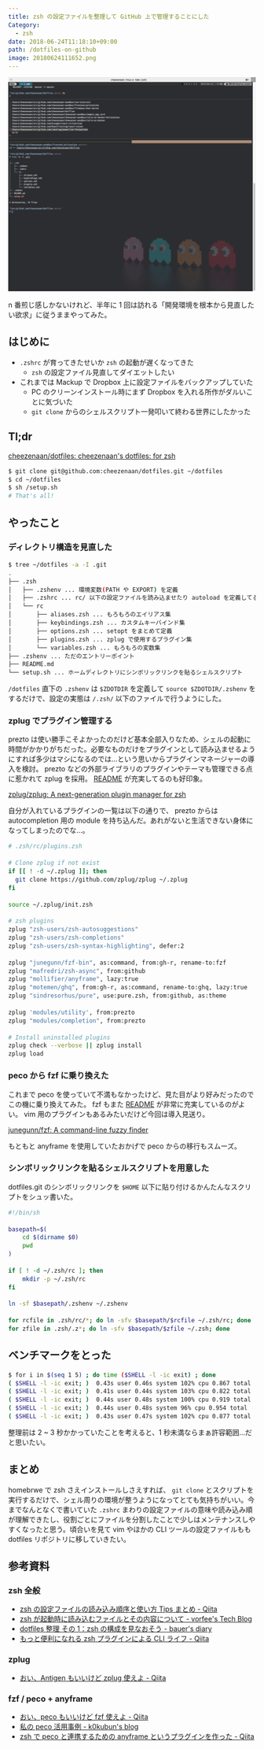 ```yaml
---
title: zsh の設定ファイルを整理して GitHub 上で管理することにした
Category:
  - zsh
date: 2018-06-24T11:18:10+09:00
path: /dotfiles-on-github
image: 20180624111652.png
---
```


![zsh](20180624111652.png)

n 番煎じ感しかないけれど、半年に 1 回は訪れる「開発環境を根本から見直したい欲求」に従うままやってみた。

## はじめに

- `.zshrc` が育ってきたせいか `zsh` の起動が遅くなってきた
  - `zsh` の設定ファイル見直してダイエットしたい
- これまでは Mackup で Dropbox 上に設定ファイルをバックアップしていた
  - PC のクリーンインストール時にまず Dropbox を入れる所作がダルいことに気づいた
  - `git clone` からのシェルスクリプト一発叩いて終わる世界にしたかった

## Tl;dr

[cheezenaan/dotfiles: cheezenaan's dotfiles: for zsh](https://github.com/cheezenaan/dotfiles)

```sh
$ git clone git@github.com:cheezenaan/dotfiles.git ~/dotfiles
$ cd ~/dotfiles
$ sh /setup.sh
# That's all!
```

## やったこと

### ディレクトリ構造を見直した

```sh
$ tree ~/dotfiles -a -I .git
.
├── .zsh
│   ├── .zshenv ... 環境変数(PATH や EXPORT) を定義
│   ├── .zshrc ... rc/ 以下の設定ファイルを読み込ませたり autoload を定義してる
│   └── rc
│       ├── aliases.zsh ... もろもろのエイリアス集
│       ├── keybindings.zsh ... カスタムキーバインド集
│       ├── options.zsh ... setopt をまとめて定義
│       ├── plugins.zsh ... zplug で使用するプラグイン集
│       └── variables.zsh ... もろもろの変数集
├── .zshenv ... ただのエントリーポイント
├── README.md
└── setup.sh ... ホームディレクトリにシンボリックリンクを貼るシェルスクリプト
```

`/dotfiles` 直下の `.zshenv` は `$ZDOTDIR` を定義して `source $ZDOTDIR/.zshenv` をするだけで、設定の実態は `/.zsh/` 以下のファイルで行うようにした。

### zplug でプラグイン管理する

prezto は使い勝手こそよかったのだけど基本全部入りなため、シェルの起動に時間がかかりがちだった。必要なものだけをプラグインとして読み込ませるようにすれば多少はマシになるのでは…という思いからプラグインマネージャーの導入を検討。 prezto などの外部ライブラリのプラグインやテーマも管理できる点に惹かれて zplug を採用。 [README](https://github.com/zplug/zplug/blob/master/doc/guide/ja/README.md) が充実してるのも好印象。

[zplug/zplug: A next-generation plugin manager for zsh](https://github.com/zplug/zplug)

自分が入れているプラグインの一覧は以下の通りで、 prezto からは autocompletion 用の module を持ち込んだ。あれがないと生活できない身体になってしまったのでな…。

```sh
# .zsh/rc/plugins.zsh

# Clone zplug if not exist
if [[ ! -d ~/.zplug ]]; then
  git clone https://github.com/zplug/zplug ~/.zplug
fi

source ~/.zplug/init.zsh

# zsh plugins
zplug "zsh-users/zsh-autosuggestions"
zplug "zsh-users/zsh-completions"
zplug "zsh-users/zsh-syntax-highlighting", defer:2

zplug "junegunn/fzf-bin", as:command, from:gh-r, rename-to:fzf
zplug "mafredri/zsh-async", from:github
zplug "mollifier/anyframe", lazy:true
zplug "motemen/ghq", from:gh-r, as:command, rename-to:ghq, lazy:true
zplug "sindresorhus/pure", use:pure.zsh, from:github, as:theme

zplug 'modules/utility', from:prezto
zplug "modules/completion", from:prezto

# Install uninstalled plugins
zplug check --verbose || zplug install
zplug load
```

### peco から fzf に乗り換えた

これまで peco を使っていて不満もなかったけど、見た目がより好みだったのでこの機に乗り換えてみた。 fzf もまた [README](https://github.com/junegunn/fzf/blob/master/README.md) が非常に充実しているのがよい。 vim 用のプラグインもあるみたいだけど今回は導入見送り。

[junegunn/fzf: A command-line fuzzy finder](https://github.com/junegunn/fzf)

もともと anyframe を使用していたおかげで peco からの移行もスムーズ。

### シンボリックリンクを貼るシェルスクリプトを用意した

dotfiles.git のシンボリックリンクを `$HOME` 以下に貼り付けるかんたんなスクリプトをシュッ書いた。

```sh
#!/bin/sh

basepath=$(
	cd $(dirname $0)
	pwd
)

if [ ! -d ~/.zsh/rc ]; then
	mkdir -p ~/.zsh/rc
fi

ln -sf $basepath/.zshenv ~/.zshenv

for rcfile in .zsh/rc/*; do ln -sfv $basepath/$rcfile ~/.zsh/rc; done
for zfile in .zsh/.z*; do ln -sfv $basepath/$zfile ~/.zsh; done
```

## ベンチマークをとった

```sh
$ for i in $(seq 1 5) ; do time ($SHELL -l -ic exit) ; done
( $SHELL -l -ic exit; )  0.43s user 0.46s system 102% cpu 0.867 total
( $SHELL -l -ic exit; )  0.41s user 0.44s system 103% cpu 0.822 total
( $SHELL -l -ic exit; )  0.44s user 0.48s system 100% cpu 0.919 total
( $SHELL -l -ic exit; )  0.44s user 0.48s system 96% cpu 0.954 total
( $SHELL -l -ic exit; )  0.43s user 0.47s system 102% cpu 0.877 total
```

整理前は 2 ~ 3 秒かかっていたことを考えると、1 秒未満ならまぁ許容範囲…だと思いたい。

## まとめ

homebrwe で zsh さえインストールしさえすれば、 `git clone` とスクリプトを実行するだけで、シェル周りの環境が整うようになってとても気持ちがいい。今までなんとなくで書いていた `.zshrc` まわりの設定ファイルの意味や読み込み順が理解できたし、役割ごとにファイルを分割したことで少しはメンテナンスしやすくなったと思う。頃合いを見て vim やほかの CLI ツールの設定ファイルもも dotfiles リポジトリに移していきたい。

## 参考資料

### zsh 全般

- [zsh の設定ファイルの読み込み順序と使い方 Tips まとめ - Qiita](https://qiita.com/muran001/items/7b104d33f5ea3f75353f)
- [zsh が起動時に読み込むファイルとその内容について - vorfee's Tech Blog](http://vorfee.hatenablog.jp/entry/2015/03/05/211447)
- [dotfiles 整理 その 1：zsh の構成を見なおそう - bauer's diary](http://kitakitabauer.hatenablog.com/entry/2016/09/13/173456)
- [もっと便利になれる zsh プラグインによる CLI ライフ - Qiita](https://qiita.com/b4b4r07/items/f37aadef0b3f740e8c14)

### zplug

- [おい、Antigen もいいけど zplug 使えよ - Qiita](https://qiita.com/b4b4r07/items/cd326cd31e01955b788b#%E7%89%B9%E5%BE%B4)

### fzf / peco + anyframe

- [おい、peco もいいけど fzf 使えよ - Qiita](https://qiita.com/b4b4r07/items/9e1bbffb1be70b6ce033)
- [私の peco 活用事例 - k0kubun's blog](https://k0kubun.hatenablog.com/entry/2014/07/06/033336)
- [zsh で peco と連携するための anyframe というプラグインを作った - Qiita](https://qiita.com/mollifier/items/81b18c012d7841ab33c3)
